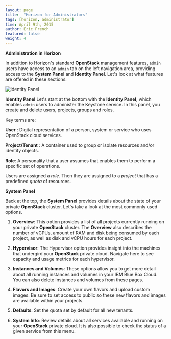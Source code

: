 ```yaml
---
layout: page
title:  "Horizon for Administrators"
tags: [horizon, administrator]
time: April 9th, 2015
author: Eric French
featured: false
weight: 4
---
```


**Administration in Horizon**

In addition to Horizon's standard **OpenStack** management features, `admin` users have access to an `admin` tab on the left navigation area, providing access to the **System Panel** and **Identity Panel**. Let's look at what features are offered in these sections.

![Identity Panel](http://help.bluebox.net/hc/en-us/article_attachments/201591685/800px-Horizon_admin.png)

**Identity Panel**
Let's start at the bottom with the **Identity Panel**, which enables `admin` users to administer the Keystone service. In this panel, you create and delete users, projects, groups and roles.

Key terms are:

**User** : Digital representation of a person, system or service who uses OpenStack cloud services.

**Project/Tenant** : A container used to group or isolate resources and/or identity objects.

**Role**: A personality that a user assumes that enables them to perform a specific set of operations.

Users are assigned a *role*. Then they are assigned to a *project* that has a predefined *quota* of resources.

**System Panel**

Back at the top, the **System Panel** provides details about the state of your private **OpenStack** cluster. Let's take a look at the most commonly used options.

1. **Overview**: This option provides a list of all projects currently running on your private **OpenStack** cluster. The **Overview** also describes the number of vCPUs, amount of RAM and disk being consumed by each project, as well as disk and vCPU hours for each project.

2. **Hypervisor**: The Hypervisor option provides insight into the machines that undergird your **OpenStack** private cloud. Navigate here to see capacity and usage metrics for each hypervisor.

3. **Instances and Volumes**: These options allow you to get more detail about all running instances and volumes in your IBM Blue Box Cloud. You can also delete instances and volumes from these pages.

4. **Flavors and Images**: Create your own flavors and upload custom images. Be sure to set access to public so these new flavors and images are available within your projects.

5. **Defaults**: Set the quota set by default for all new tenants.

6. **System Info**: Review details about all services available and running on your **OpenStack** private cloud. It is also possible to check the status of a given service from this menu.
